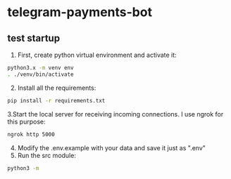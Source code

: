 # telegram-payments-bot

## test startup
1. First, create python virtual environment and activate it:

```bash
python3.x -m venv env
. ./venv/bin/activate
```

2. Install all the requirements:

```bash
pip install -r requirements.txt
```

3.Start the local server for receiving incoming connections. I use ngrok for this purpose:

```bash
ngrok http 5000
```

4. Modify the .env.example with your data and save it just as ".env"
5. Run the src module:

```bash
python3 -m
```

